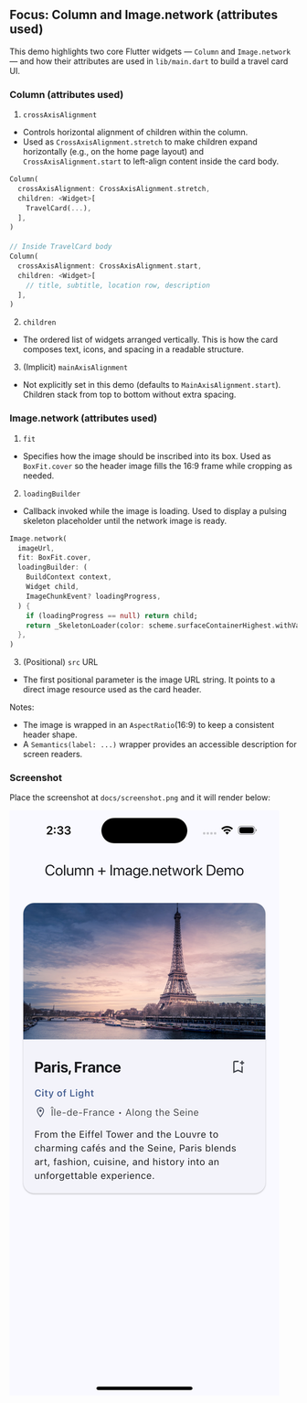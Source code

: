 ## Focus: Column and Image.network (attributes used)

This demo highlights two core Flutter widgets — `Column` and `Image.network` — and how their attributes are used in `lib/main.dart` to build a travel card UI.

### Column (attributes used)

1) `crossAxisAlignment`
- Controls horizontal alignment of children within the column.
- Used as `CrossAxisAlignment.stretch` to make children expand horizontally (e.g., on the home page layout) and `CrossAxisAlignment.start` to left-align content inside the card body.

```dart
Column(
  crossAxisAlignment: CrossAxisAlignment.stretch,
  children: <Widget>[
    TravelCard(...),
  ],
)

// Inside TravelCard body
Column(
  crossAxisAlignment: CrossAxisAlignment.start,
  children: <Widget>[
    // title, subtitle, location row, description
  ],
)
```

2) `children`
- The ordered list of widgets arranged vertically. This is how the card composes text, icons, and spacing in a readable structure.

3) (Implicit) `mainAxisAlignment`
- Not explicitly set in this demo (defaults to `MainAxisAlignment.start`). Children stack from top to bottom without extra spacing.

### Image.network (attributes used)

1) `fit`
- Specifies how the image should be inscribed into its box. Used as `BoxFit.cover` so the header image fills the 16:9 frame while cropping as needed.

2) `loadingBuilder`
- Callback invoked while the image is loading. Used to display a pulsing skeleton placeholder until the network image is ready.

```dart
Image.network(
  imageUrl,
  fit: BoxFit.cover,
  loadingBuilder: (
    BuildContext context,
    Widget child,
    ImageChunkEvent? loadingProgress,
  ) {
    if (loadingProgress == null) return child;
    return _SkeletonLoader(color: scheme.surfaceContainerHighest.withValues(alpha: 0.6));
  },
)
```

3) (Positional) `src` URL
- The first positional parameter is the image URL string. It points to a direct image resource used as the card header.

Notes:
- The image is wrapped in an `AspectRatio`(16:9) to keep a consistent header shape.
- A `Semantics(label: ...)` wrapper provides an accessible description for screen readers.


### Screenshot

Place the screenshot at `docs/screenshot.png` and it will render below:

![Column + Image.network Demo](docs/screenshot.png)


